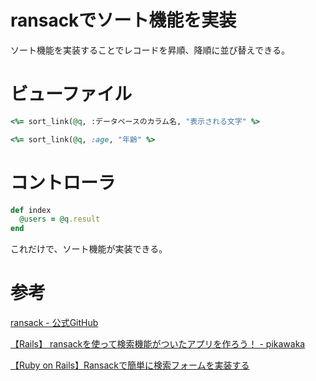 # ransackでソート機能を実装

ソート機能を実装することでレコードを昇順、降順に並び替えできる。

# ビューファイル

```ruby
<%= sort_link(@q, :データベースのカラム名, "表示される文字" %>

<%= sort_link(@q, :age, "年齢" %>
```

# コントローラ

```ruby
def index
  @users = @q.result
end
```

これだけで、ソート機能が実装できる。

# 参考

[ransack - 公式GitHub](https://github.com/activerecord-hackery/ransack)

[【Rails】 ransackを使って検索機能がついたアプリを作ろう！ - pikawaka](https://pikawaka.com/rails/ransack#%E3%82%BD%E3%83%BC%E3%83%88%E6%A9%9F%E8%83%BD%E3%82%92%E5%AE%9F%E8%A3%85%E3%81%97%E3%82%88%E3%81%86)

[【Ruby on Rails】Ransackで簡単に検索フォームを実装する](https://wild-outdoorlife.com/ruby-on-rails/ransack/?utm_source=rss&utm_medium=rss&utm_campaign=ransack)